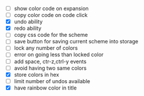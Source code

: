 - [ ] show color code on expansion
- [ ] copy color code on code click
- [x] undo ability
- [x] redo ability
- [ ] copy css code for the scheme
- [ ] save button for saving current scheme into storage
- [ ] lock any number of colors
- [ ] error on going less than locked color
- [ ] add space, ctr-z,ctrl-y events
- [ ] avoid having two same colors
- [x] store colors in hex
- [ ] limit number of undos available
- [x] have rainbow color in title